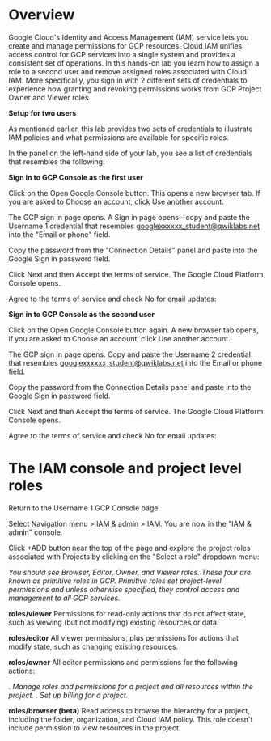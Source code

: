 # Overview

Google Cloud's Identity and Access Management (IAM) service lets you create and manage permissions for GCP resources. Cloud IAM unifies access control for GCP services into a single system and provides a consistent set of operations. In this hands-on lab you learn how to assign a role to a second user and remove assigned roles associated with Cloud IAM. More specifically, you sign in with 2 different sets of credentials to experience how granting and revoking permissions works from GCP Project Owner and Viewer roles.


**Setup for two users**

As mentioned earlier, this lab provides two sets of credentials to illustrate IAM policies and what permissions are available for specific roles.

In the panel on the left-hand side of your lab, you see a list of credentials that resembles the following:

**Sign in to GCP Console as the first user**

Click on the Open Google Console button. This opens a new browser tab. If you are asked to Choose an account, click Use another account.

The GCP sign in page opens. A Sign in page opens—copy and paste the Username 1 credential that resembles googlexxxxxx_student@qwiklabs.net into the "Email or phone" field.

Copy the password from the "Connection Details" panel and paste into the Google Sign in password field.

Click Next and then Accept the terms of service. The Google Cloud Platform Console opens. 

Agree to the terms of service and check No for email updates:

**Sign in to GCP Console as the second user**

Click on the Open Google Console button again. A new browser tab opens, if you are asked to Choose an account, click Use another account.

The GCP sign in page opens. Copy and paste the Username 2 credential that resembles googlexxxxxx_student@qwiklabs.net into the Email or phone field.

Copy the password from the Connection Details panel and paste into the Google Sign in password field.

Click Next and then Accept the terms of service. The Google Cloud Platform Console opens. 

Agree to the terms of service and check No for email updates:


# The IAM console and project level roles

Return to the Username 1 GCP Console page.

Select Navigation menu > IAM & admin > IAM. You are now in the "IAM & admin" console.

Click +ADD button near the top of the page and explore the project roles associated with Projects by clicking on the "Select a role" dropdown menu:

*You should see Browser, Editor, Owner, and Viewer roles. These four are known as primitive roles in GCP. Primitive roles set project-level permissions and unless otherwise specified, they control access and management to all GCP services.*


**roles/viewer**
  Permissions for read-only actions that do not affect state, such as viewing (but not modifying) existing resources or data.
  
**roles/editor** 
  All viewer permissions, plus permissions for actions that modify state, such as changing existing resources.

**roles/owner**
  All editor permissions and permissions for the following actions:

  *. Manage roles and permissions for a project and all resources within the project.*
  *. Set up billing for a project.*
  
 **roles/browser (beta)**
  Read access to browse the hierarchy for a project, including the folder, organization, and Cloud IAM policy. 
  This role doesn't include  permission to view resources in the project.
